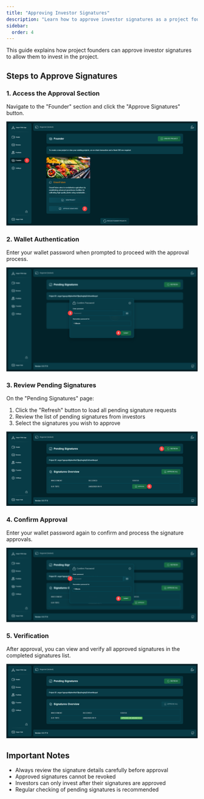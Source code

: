 ```yaml
---
title: "Approving Investor Signatures"
description: "Learn how to approve investor signatures as a project founder"
sidebar:
  order: 4
---
```


This guide explains how project founders can approve investor signatures to allow them to invest in the project.

## Steps to Approve Signatures

### 1. Access the Approval Section
Navigate to the "Founder" section and click the "Approve Signatures" button.

![Approve Signatures Button](./images/approve/approve-button.png)

### 2. Wallet Authentication
Enter your wallet password when prompted to proceed with the approval process.

![Wallet Password](./images/approve/wallet-password.png)

### 3. Review Pending Signatures
On the "Pending Signatures" page:
1. Click the "Refresh" button to load all pending signature requests
2. Review the list of pending signatures from investors
3. Select the signatures you wish to approve

![Pending Signatures](./images/approve/pending-signatures.png)

### 4. Confirm Approval
Enter your wallet password again to confirm and process the signature approvals.

![Confirm Approval](./images/approve/confirm-approval.png)

### 5. Verification
After approval, you can view and verify all approved signatures in the completed signatures list.

![Approved Signatures](./images/approve/approved-signatures.png)

## Important Notes
- Always review the signature details carefully before approval
- Approved signatures cannot be revoked
- Investors can only invest after their signatures are approved
- Regular checking of pending signatures is recommended

